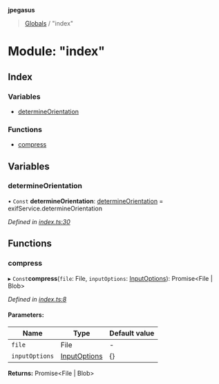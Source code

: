 **jpegasus**

> [Globals](../README.md) / "index"

# Module: "index"

## Index

### Variables

* [determineOrientation](_index_.md#determineorientation)

### Functions

* [compress](_index_.md#compress)

## Variables

### determineOrientation

• `Const` **determineOrientation**: [determineOrientation](_services_exifservice_.md#determineorientation) = exifService.determineOrientation

*Defined in [index.ts:30](https://github.com/TonyBrobston/jpegasus/blob/ba960ee/src/index.ts#L30)*

## Functions

### compress

▸ `Const`**compress**(`file`: File, `inputOptions`: [InputOptions](../interfaces/_types_inputoptions_.inputoptions.md)): Promise\<File \| Blob>

*Defined in [index.ts:8](https://github.com/TonyBrobston/jpegasus/blob/ba960ee/src/index.ts#L8)*

#### Parameters:

Name | Type | Default value |
------ | ------ | ------ |
`file` | File | - |
`inputOptions` | [InputOptions](../interfaces/_types_inputoptions_.inputoptions.md) | {} |

**Returns:** Promise\<File \| Blob>
